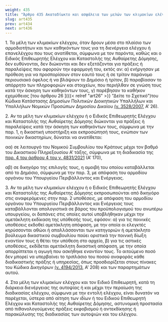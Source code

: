 ```yaml
---
weight: 435
title: "Άρθρο 435 Ακαταδίωκτο και ασφάλεια των μελών των κλιμακίων ελέγχου"
slug: art435
prev: art434
next: art436
---
```


1\. Τα μέλη των κλιμακίων ελέγχου, όταν δρουν μέσα στο πλαίσιο των αρμοδιοτήτων και των καθηκόντων τους για τη διενέργεια ελέγχου ή επανελέγχου που τους ανατίθεται, σύμφωνα με τον παρόντα, καθώς και ο Ειδικός Επιθεωρητής Ελέγχου και Καταστολής της Αυθαίρετης Δόμησης, δεν ευθύνονται, δεν διώκονται και δεν εξετάζονται για πράξεις ή παραλείψεις που αφορούν την εφαρμογή του, εκτός αν: α) ενήργησαν με πρόθεση για να προσπορίσουν στον εαυτό τους ή σε τρίτον παράνομο περιουσιακό όφελος ή να βλάψουν το Δημόσιο ή τρίτον, β) παραβίασαν το απόρρητο των πληροφοριών και στοιχείων, που περιήλθαν σε γνώση τους κατά την άσκηση των καθηκόντων τους, γ) παρέβησαν το καθήκον εχεμύθειας [του άρθρου 26 ]({{< relref "art26" >}} "Δείτε το Σχετικό")του Κώδικα Κατάστασης Δημοσίων Πολιτικών Διοικητικών Υπαλλήλων και Υπαλλήλων Νομικών Προσώπων Δημοσίου Δικαίου <a href="https://ia37rg02wpsa01.blob.core.windows.net/fek/01/2007/20070100026.pdf" title="Δείτε το Σχετικό">(ν. 3528/2007</a>, Α’ 26).

2\. Αν τα μέλη των κλιμακίων ελέγχου ή ο Ειδικός Επιθεωρητής Ελέγχου και Καταστολής της Αυθαίρετης Δόμησης διώκονται για πράξεις ή παραλείψεις κατά την άσκηση των καθηκόντων τους, σύμφωνα με την παρ. 1, η δικαστική υποστήριξη και εκπροσώπησή τους, ενώπιον των ποινικών δικαστηρίων, δύναται να ανατίθεται:

αα) σε λειτουργό του Νομικού Συμβουλίου του Κράτους μέχρι τον βαθμό του Δικαστικού Πληρεξουσίου Α’ τάξης, σύμφωνα με τη διαδικασία της <a href="https://ia37rg02wpsa01.blob.core.windows.net/fek/01/2021/20210100170.pdf" title="Δείτε το Σχετικό">παρ. 4 του άρθρου 4 του ν. 4831/2021</a> (Α’ 170),

αβ) σε δικηγόρο της επιλογής τους, η αμοιβή του οποίου καταβάλλεται από το Δημόσιο, σύμφωνα με την παρ. 3, με απόφαση του αρμοδίου οργάνου του Υπουργείου Περιβάλλοντος και Ενέργειας.

3\. Αν τα μέλη των κλιμακίων ελέγχου ή ο Ειδικός Επιθεωρητής Ελέγχου και Καταστολής της Αυθαίρετης Δόμησης εκπροσωπούνται από δικηγόρο στις αναφερόμενες στην παρ. 2 υποθέσεις, με απόφαση του αρμοδίου οργάνου του Υπουργείου Περιβάλλοντος και Ενέργειας τους καταβάλλονται απολογιστικά σε βάρος του προϋπολογισμού του ανωτέρω υπουργείου, οι δαπάνες στις οποίες αυτοί υποβλήθηκαν μέχρι την αμετάκλητη εκδίκαση της υπόθεσής τους, εφόσον: α) για τις ποινικές υποθέσεις εκδοθεί αμετάκλητη απόφαση, με την οποία οι ελεγκτές κηρύσσονται αθώοι ή απαλλάσσονται των κατηγοριών ή αμετάκλητο βούλευμα δικαστικού συμβουλίου παύει οριστικά την ποινική δίωξη εναντίον τους ή θέτει την υπόθεση στο αρχείο, β) για τις αστικές υποθέσεις, εκδίδεται αμετάκλητη δικαστική απόφαση, με την οποία απορρίπτεται η αγωγή που ασκήθηκε εναντίον τους. Το αιτούμενο ποσό δεν μπορεί να υπερβαίνει το τριπλάσιο του ποσού αναφοράς κάθε διαδικαστικής πράξης ή υπηρεσίας, όπως προσδιορίζεται στους πίνακες του Κώδικα Δικηγόρων <a href="https://ia37rg02wpsa01.blob.core.windows.net/fek/01/2013/20130100208.pdf" title="Δείτε το Σχετικό">(ν. 4194/2013</a>, Α’ 208) και των παραρτημάτων αυτού.

4\. Στα μέλη των κλιμακίων ελέγχου και τον Ειδικό Επιθεωρητή, κατά τη διάρκεια διενέργειας της αυτοψίας ή και μέχρι την περαίωση της διαδικασίας ελέγχου, σύμφωνα με την εντολή ελέγχου, είναι δυνατόν να παρέχεται, ύστερα από αίτηση των ιδίων ή του Ειδικού Επιθεωρητή Ελέγχου και Καταστολής της Αυθαίρετης Δόμησης, αστυνομική προστασία από πιθανολογούμενες πράξεις εκφοβισμού ή αντεκδίκησης ή παρακώλυσης της διαδικασίας των αυτοψιών και του ελέγχου.


